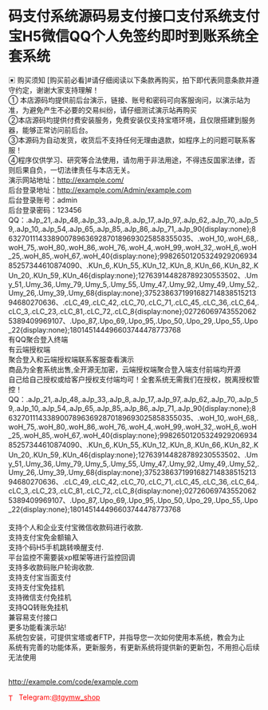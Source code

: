 # 码支付系统源码易支付接口支付系统支付宝H5微信QQ个人免签约即时到账系统全套系统

▣ 购买须知                                                                  [购买前必看]#请仔细阅读以下条款再购买，拍下即代表同意条款并遵守约定，谢谢大家支持理解！<br>① 本店源码均提供前后台演示，链接、账号和密码可向客服询问，以演示站为准，为避免产生不必要的交易纠纷，请仔细测试演示站再购买<br>②本店源码均提供付费安装服务，免费安装仅支持宝塔环境，且仅限搭建到服务器，能够正常访问前后台。<br>③本源码为自动发货，收货后不支持任何无理由退款，如程序上的问题可联系客服！<br>④程序仅供学习、研究等合法使用，请勿用于非法用途，不得违反国家法律，否则后果自负，一切法律责任与本店无关。<br>演示网站地址：http://example.com/<br>后台登录地址：http://example.com/Admin/example.com<br>后台登录账号：admin<br>后台登录密码：123456<br>QQ：.aJp_21,.aJp_48,.aJp_33,.aJp_8,.aJp_17,.aJp_97,.aJp_62,.aJp_70,.aJp_59,.aJp_10,.aJp_54,.aJp_65,.aJp_85,.aJp_86,.aJp_71,.aJp_90{display:none};863270111433890078963692870189693025858355035、.woH_10,.woH_68,.woH_75,.woH_80,.woH_86,.woH_76,.woH_4,.woH_99,.woH_32,.woH_6,.woH_25,.woH_85,.woH_67,.woH_40{display:none};9982650120532492920693485257344610874090、.KUn_6,.KUn_55,.KUn_12,.KUn_8,.KUn_66,.KUn_82,.KUn_20,.KUn_59,.KUn_46{display:none};127639144828789230553502、.Umy_51,.Umy_36,.Umy_79,.Umy_5,.Umy_55,.Umy_47,.Umy_92,.Umy_49,.Umy_52,.Umy_26,.Umy_39,.Umy_68{display:none};375238637199168271483851521394680270636、.cLC_49,.cLC_42,.cLC_70,.cLC_71,.cLC_45,.cLC_36,.cLC_64,.cLC_3,.cLC_23,.cLC_81,.cLC_72,.cLC_8{display:none};027260697435520625389409969107、.Upo_87,.Upo_69,.Upo_95,.Upo_50,.Upo_29,.Upo_55,.Upo_22{display:none};180145144496603744478773768<br>有QQ聚合登入终端<br>有云端授权端<br>聚合登入和云端授权端联系客服查看演示<br>商品为全套系统出售,全开源无加密，云端授权端聚合登入端支付前端均开源<br>自己给自己授权或给客户授权支付端均可！全套系统无需我们在授权，脱离授权管控！<br>QQ：.aJp_21,.aJp_48,.aJp_33,.aJp_8,.aJp_17,.aJp_97,.aJp_62,.aJp_70,.aJp_59,.aJp_10,.aJp_54,.aJp_65,.aJp_85,.aJp_86,.aJp_71,.aJp_90{display:none};863270111433890078963692870189693025858355035、.woH_10,.woH_68,.woH_75,.woH_80,.woH_86,.woH_76,.woH_4,.woH_99,.woH_32,.woH_6,.woH_25,.woH_85,.woH_67,.woH_40{display:none};9982650120532492920693485257344610874090、.KUn_6,.KUn_55,.KUn_12,.KUn_8,.KUn_66,.KUn_82,.KUn_20,.KUn_59,.KUn_46{display:none};127639144828789230553502、.Umy_51,.Umy_36,.Umy_79,.Umy_5,.Umy_55,.Umy_47,.Umy_92,.Umy_49,.Umy_52,.Umy_26,.Umy_39,.Umy_68{display:none};375238637199168271483851521394680270636、.cLC_49,.cLC_42,.cLC_70,.cLC_71,.cLC_45,.cLC_36,.cLC_64,.cLC_3,.cLC_23,.cLC_81,.cLC_72,.cLC_8{display:none};027260697435520625389409969107、.Upo_87,.Upo_69,.Upo_95,.Upo_50,.Upo_29,.Upo_55,.Upo_22{display:none};180145144496603744478773768<br><br>支持个人和企业支付宝微信收款码进行收款.<br>支持支付宝免金额输入<br>支持个码H5手机跳转唤醒支付.<br>平台监控不需要装xp框架等进行监控回调<br>支持多收款码账户轮询收款.<br>支持支付宝当面支付<br>支持支付宝免挂机<br>支持微信支付免挂机<br>支持QQ转账免挂机<br>兼容易支付接口<br>更多功能看演示站! <br>系统包安装，可提供宝塔或者FTP，并指导您一次如何使用本系统，教会为止<br>系统有完善的功能体系，更新服务，有更新系统将提供新的更新包，不用担心后续无法使用<br><br>

http://example.com/code/example.com







<p style="color: red;"><img src="https://cdn-icons-png.flaticon.com/512/2111/2111646.png" alt="Telegram Icon" style="width: 16px; vertical-align: middle; margin-right: 5px;">Telegram:<a href="https://t.me/tgymw_shop" style="color: red;">@tgymw_shop</a></p>
